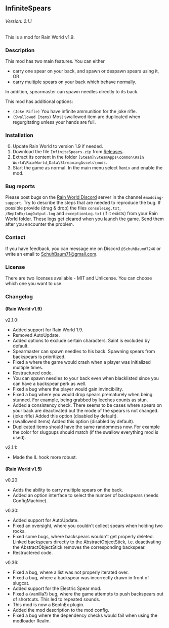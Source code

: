 ## InfiniteSpears
###### Version: 2.1.1
This is a mod for Rain World v1.9.

### Description
This mod has two main features. You can either  
- carry one spear on your back, and spawn or despawn spears using it,  
OR  
- carry multiple spears on your back which behave normally.

In addition, spearmaster can spawn needles directly to its back.

This mod has additional options:
- `(Joke Rifle)` You have infinite ammunition for the joke rifle.
- `(Swallowed Items)` Most swallowed item are duplicated when regurgitating unless your hands are full.

### Installation
0. Update Rain World to version 1.9 if needed.
1. Download the file  `InfiniteSpears.zip` from [Releases](https://github.com/SchuhBaum/InfiniteSpears/releases/tag/v2.1.1).
2. Extract its content in the folder `[Steam]\SteamApps\common\Rain World\RainWorld_Data\StreamingAssets\mods`.
3. Start the game as normal. In the main menu select `Remix` and enable the mod. 

### Bug reports
Please post bugs on the [Rain World Discord](https://discord.gg/rainworld) server in the channel `#modding-support`. Try to describe the steps that are needed to reproduce the bug. If possible provide (drag & drop) the files `consoleLog.txt`, `/BepInEx/LogOutput.log` and `exceptionLog.txt` (if it exists) from your Rain World folder. These logs get cleared when you launch the game. Send them after you encounter the problem.

### Contact
If you have feedback, you can message me on Discord `@SchuhBaum#7246` or write an email to SchuhBaum71@gmail.com.

### License
There are two licenses available - MIT and Unlicense. You can choose which one you want to use.  

### Changelog
#### (Rain World v1.9)
v2.1.0:  
- Added support for Rain World 1.9.
- Removed AutoUpdate.
- Added options to exclude certain characters. Saint is excluded by default.
- Spearmaster can spawn needles to his back. Spawning spears from backspears is prioritized.
- Fixed a where the game would crash when a player was initialized multiple times.
- Restructured code.
- You can spawn needles to your back even when blacklisted since you can have a backspear perk as well.
- Fixed a bug where the player would gain invincibility.
- Fixed a bug where you would drop spears prematurely when being stunned. For example, being grabbed by leeches counts as stun.
- Added a consistency check. There seems to be cases where spears on your back are deactivated but the mode of the spears is not changed.
- (joke rifle) Added this option (disabled by default).
- (swallowed items) Added this option (disabled by default).
- Duplicated items should have the same randomness now. For example the color for slugpups should match (if the swallow everything mod is used).

v2.1.1:
- Made the IL hook more robust.

#### (Rain World v1.5)
v0.20:
- Adds the ability to carry multiple spears on the back.
- Added an option interface to select the number of backspears (needs ConfigMachine).

v0.30:
- Added support for AutoUpdate.
- Fixed an oversight, where you couldn't collect spears when holding two rocks.
- Fixed some bugs, where backspears wouldn't get properly deleted. Linked backspears directly to the AbstractObjectStick, i.e. deactivating the AbstractObjectStick removes the corresponding backspear.
- Restructered code.

v0.36:
- Fixed a bug, where a list was not properly iterated over.
- Fixed a bug, where a backspear was incorrectly drawn in front of slugcat.
- Added support for the Electric Spear mod.
- Fixed a (vanilla?) bug, where the game attempts to push backspears out of shortcuts. This led to repeated sounds.
- This mod is now a BepInEx plugin.
- Added the mod description to the mod config.
- Fixed a bug where the dependency checks would fail when using the modloader Realm.